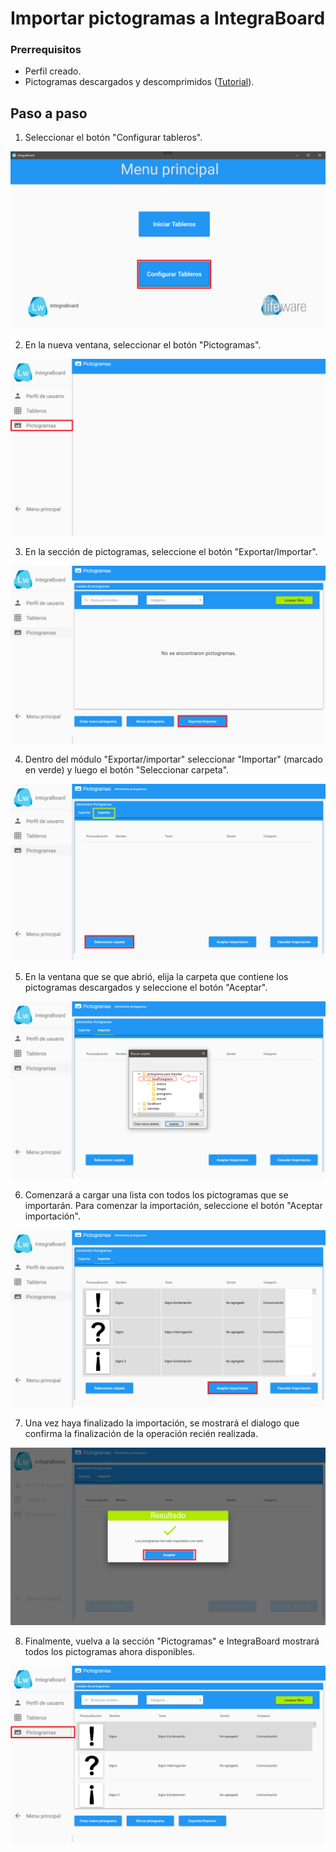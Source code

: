 # Importar pictogramas a IntegraBoard

### Prerrequisitos

- Perfil creado.
- Pictogramas descargados y descomprimidos ([Tutorial]).


## Paso a paso

1. Seleccionar el botón "Configurar tableros".

![Screenshot](./img/importar-pictogramas/1.png)

2. En la nueva ventana, seleccionar el botón "Pictogramas".

![Screenshot](./img/importar-pictogramas/2.png)

3. En la sección de pictogramas, seleccione el botón "Exportar/Importar".

![Screenshot](./img/importar-pictogramas/3.png)

4. Dentro del módulo "Exportar/importar" seleccionar "Importar" (marcado en verde) y luego el botón "Seleccionar carpeta".

![Screenshot](./img/importar-pictogramas/4.png)

5. En la ventana que se que abrió, elija la carpeta que contiene los pictogramas descargados y seleccione el botón "Aceptar".

![Screenshot](./img/importar-pictogramas/5.png)

6. Comenzará a cargar una lista con todos los pictogramas que se importarán. Para comenzar la importación, seleccione el botón "Aceptar importación".

![Screenshot](./img/importar-pictogramas/6.png)

7. Una vez haya finalizado la importación, se mostrará el dialogo que confirma la finalización de la operación recién realizada.

![Screenshot](./img/importar-pictogramas/7.png)

8. Finalmente, vuelva a la sección "Pictogramas" e IntegraBoard mostrará todos los pictogramas ahora disponibles.

![Screeshot](./img/importar-pictogramas/8.png)

[Tutorial]: xd